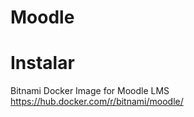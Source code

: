 # Moodle

 
# Instalar

Bitnami Docker Image for Moodle LMS
https://hub.docker.com/r/bitnami/moodle/
